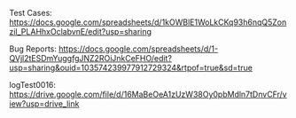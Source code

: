 Test Cases:
https://docs.google.com/spreadsheets/d/1kOWBlE1WoLkCKq93h6nqQ5Zonzil_PLAHhxOclabvnE/edit?usp=sharing

Bug Reports:
https://docs.google.com/spreadsheets/d/1-QVjl2tESDmYuggfgJNZ2ROiJnkCeFHO/edit?usp=sharing&ouid=103574239977912729324&rtpof=true&sd=true

logTest0016:
https://drive.google.com/file/d/16MaBeOeA1zUzW38Oy0pbMdln7tDnvCFr/view?usp=drive_link
